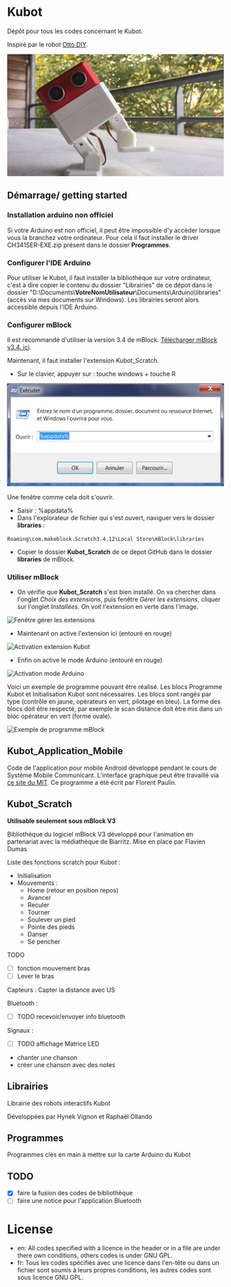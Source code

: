 # Kubot
Dépôt pour tous les codes concernant le Kubot.

Inspiré par le robot [Otto DIY](https://github.com/OttoDIY).

![Un petit Kubot](media/Kubot.jpg)

## Démarrage/ getting started
### Installation arduino non officiel
Si votre Arduino est non officiel, il peut être impossible d'y accèder lorsque vous la branchez votre ordinateur. Pour cela il faut installer le driver CH341SER-EXE.zip présent dans le dossier **Programmes**.

### Configurer l'IDE Arduino

Pour utiliser le Kubot, il faut installer la bibliothèque sur votre ordinateur, c'est à dire copier le contenu du dossier "Librairies" de ce dépot dans le dossier "D:\Documents\\**VotreNomUtilisateur**\Documents\Arduino\libraries" (accès via mes documents sur Windows). Les librairies seront alors accessible depuis l'IDE Arduino.

### Configurer mBlock
Il est recommandé d'utiliser la version 3.4 de mBlock.
[Télécharger mBlock v3.4. ici](https://dl.makeblock.com/mblock3/mBlock_win_V3.4.12.exe).

Maintenant, il faut installer l'extension Kubot_Scratch.

* Sur le clavier, appuyer sur : touche windows + touche R

![Fenêtre executer](media/Execute.JPG)

Une fenêtre comme cela doit s'ouvrir.
* Saisir : %appdata%
* Dans l'explorateur de fichier qui s'est ouvert, naviguer vers le dossier **libraries** :

```Roaming\com.makeblock.Scratch3.4.12\Local Store\mBlock\libraries```
* Copier le dossier **Kubot_Scratch** de ce depot GitHub dans le dossier **libraries** de mBlock.
### Utiliser mBlock
* On vérifie que **Kubot_Scratch** s'est bien installé. On va chercher dans l'onglet *Choix des extensions*, puis fenêtre *Gérer les extensions*, cliquer sur l'onglet *Installées*. On voit l'extension en verte dans l'image.

![Fenêtre gérer les extensions](media/GererLesExtensionsV3.4.JPG)
* Maintenant on active l'extension ici (entouré en rouge)

![Activation extension Kubot](media/ActivationKubot_Scratch.JPG)
* Enfin on active le mode Arduino (entouré en rouge)

![Activation mode Arduino](media/ActivationModeArduino.JPG)

Voici un exemple de programme pouvant être réalisé. Les blocs Programme Kubot et Initialisation Kubot sont nécessaires. Les blocs sont rangés par type (contrôle en jaune, opérateurs en vert, pilotage en bleu). La forme des blocs doit être respecté, par exemple le scan distance doit être mis dans un bloc opérateur en vert (forme ovale).

![Exemple de programme mBlock](media/ExempleProgrammemBlock.JPG)


## Kubot_Application_Mobile
Code de l'application pour mobile Android développé pendant le cours de Système Mobile Communicant.
L’interface graphique peut être travaillé via [ce site du MIT](http://appinventor.mit.edu/explore/#).
Ce programme a été écrit par Florent Paulin.

## Kubot_Scratch
**Utilisable seulement sous mBlock V3**

Bibliothèque du logiciel mBlock V3 développé pour l'animation en partenariat avec la médiathèque de Biarritz. 
Mise en place par Flavien Dumas

Liste des fonctions scratch pour Kubot :
* Initialisation
* Mouvements :
    * Home (retour en position repos)
    * Avancer
    * Reculer
    * Tourner
    * Soulever un pied
    * Pointe des pieds
    * Danser
    * Se pencher

TODO
* [ ] fonction mouvement bras
* [ ] Lever le bras

Capteurs :
Capter la distance avec US

Bluetooth :
* [ ] TODO recevoir/envoyer info bluetooth

Signaux :
* [ ] TODO affichage Matrice LED
* chanter une chanson
* créer une chanson avec des notes


## Librairies
Librairie des robots interactifs Kubot

Développées par Hynek Vignon et Raphaël Ollando

## Programmes
Programmes clés en main à mettre sur la carte Arduino du Kubot

## TODO
* [X] faire la fusion des codes de bibliothèque
* [ ] faire une notice pour l'application Bluetooth

# License
* en: All codes specified with a licence in the header or in a file  are under there own conditions, others codes is under GNU GPL.
* fr: Tous les codes spécifiés avec une licence dans l'en-tête ou dans un fichier sont soumis à leurs propres conditions, les autres codes sont sous licence GNU GPL.